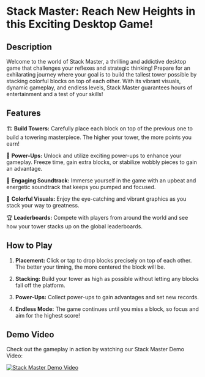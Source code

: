 # Stack Master: Reach New Heights in this Exciting Desktop Game!

## Description

Welcome to the world of Stack Master, a thrilling and addictive desktop game that challenges your reflexes and strategic thinking! Prepare for an exhilarating journey where your goal is to build the tallest tower possible by stacking colorful blocks on top of each other. With its vibrant visuals, dynamic gameplay, and endless levels, Stack Master guarantees hours of entertainment and a test of your skills!



## Features

🏗️ **Build Towers:** Carefully place each block on top of the previous one to build a towering masterpiece. The higher your tower, the more points you earn!

🌟 **Power-Ups:** Unlock and utilize exciting power-ups to enhance your gameplay. Freeze time, gain extra blocks, or stabilize wobbly pieces to gain an advantage.

🎵 **Engaging Soundtrack:** Immerse yourself in the game with an upbeat and energetic soundtrack that keeps you pumped and focused.

🌈 **Colorful Visuals:** Enjoy the eye-catching and vibrant graphics as you stack your way to greatness.

🏆 **Leaderboards:** Compete with players from around the world and see how your tower stacks up on the global leaderboards.

## How to Play

1. **Placement:** Click or tap to drop blocks precisely on top of each other. The better your timing, the more centered the block will be.

2. **Stacking:** Build your tower as high as possible without letting any blocks fall off the platform.

3. **Power-Ups:** Collect power-ups to gain advantages and set new records.

4. **Endless Mode:** The game continues until you miss a block, so focus and aim for the highest score!

## Demo Video

Check out the gameplay in action by watching our Stack Master Demo Video:

[![Stack Master Demo Video](https://img.youtube.com/vi/CmkvT3BUsb0/0.jpg)](https://youtu.be/CmkvT3BUsb0)
